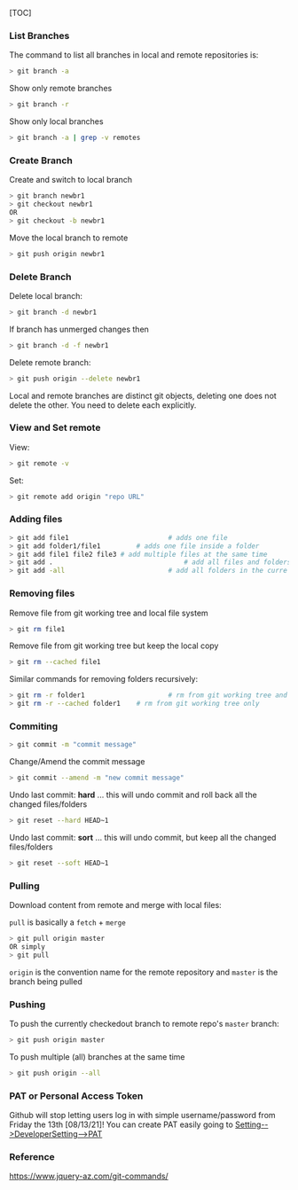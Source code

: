

[TOC]



### List Branches

The command to list all branches in local and remote repositories is:

```bash
> git branch -a
```

Show only remote branches

```bash
> git branch -r
```

Show only local branches

```bash
> git branch -a | grep -v remotes
```

### Create Branch

Create and switch to local branch

```bash
> git branch newbr1
> git checkout newbr1
OR
> git checkout -b newbr1
```

Move the local branch to remote

```bash
> git push origin newbr1
```

### Delete Branch

Delete local branch:

```bash
> git branch -d newbr1
```

If branch has unmerged changes then

```bash
> git branch -d -f newbr1
```

Delete remote branch:

```bash
> git push origin --delete newbr1
```

Local and remote branches are distinct git objects, deleting one does not delete the other. You need to delete each explicitly.

### View and Set remote

View:

```bash
> git remote -v
```

Set:

```bash
> git remote add origin "repo URL"
```

### Adding files

```bash
> git add file1							# adds one file
> git add folder1/file1			# adds one file inside a folder
> git add file1 file2 file3 # add multiple files at the same time
> git add . 								# add all files and folders in the current folder
> git add -all							# add all folders in the curre
```

### Removing files

Remove file from git working tree and local file system

```bash
> git rm file1
```

Remove file from git working tree but keep the local copy

```bash
> git rm --cached file1
```

Similar commands for removing folders recursively:

```bash
> git rm -r folder1						# rm from git working tree and local file system
> git rm -r --cached folder1	# rm from git working tree only
```

### Commiting

```bash
> git commit -m "commit message"
```

Change/Amend the commit message

```bash
> git commit --amend -m "new commit message" 
```

Undo last commit: **hard** ... this will undo commit and roll back all the changed files/folders

```bash
> git reset --hard HEAD~1
```

Undo last commit: **sort** ... this will undo commit, but keep all the changed files/folders

```bash
> git reset --soft HEAD~1
```

### Pulling

Download content from remote and merge with local files:

`pull` is basically a `fetch` + `merge`

```bash
> git pull origin master
OR simply
> git pull
```

`origin` is the convention name for the remote repository and `master` is the branch being pulled

### Pushing

To push the currently checkedout branch to remote repo's `master` branch:

```bash
> git push origin master
```

To push multiple (all) branches at the same time

```bash
> git push origin --all
```

### PAT or Personal Access Token

Github will stop letting users log in with simple username/password from Friday the 13th [08/13/21]! You can create PAT easily going to [Setting-->DeveloperSetting-->PAT](https://github.com/settings/tokens)


### Reference

https://www.jquery-az.com/git-commands/